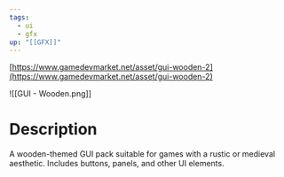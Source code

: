 ```yaml
---
tags:
  - ui
  - gfx
up: "[[GFX]]"
---
```

[https://www.gamedevmarket.net/asset/gui-wooden-2](https://www.gamedevmarket.net/asset/gui-wooden-2)

![[GUI - Wooden.png]]

# Description
A wooden-themed GUI pack suitable for games with a rustic or medieval aesthetic. Includes buttons, panels, and other UI elements.

